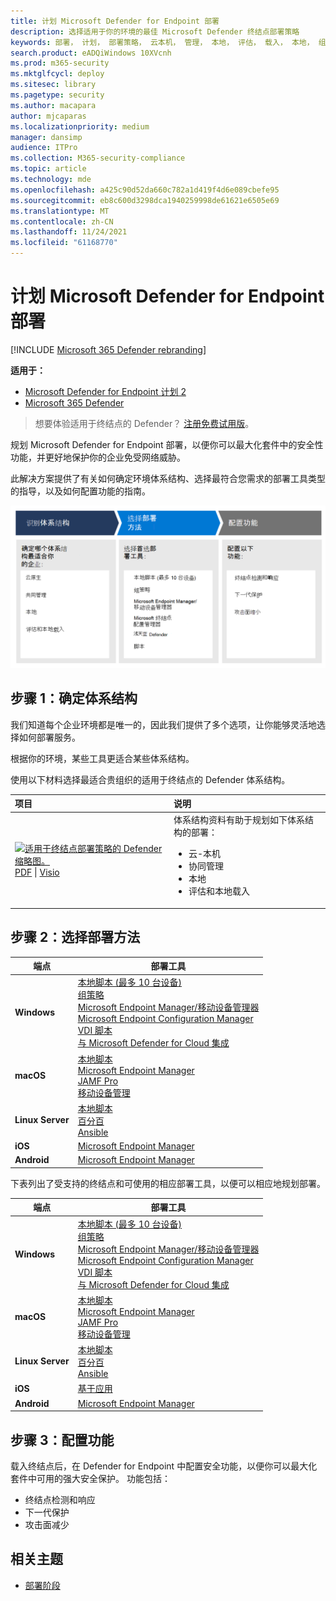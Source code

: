 ```yaml
---
title: 计划 Microsoft Defender for Endpoint 部署
description: 选择适用于你的环境的最佳 Microsoft Defender 终结点部署策略
keywords: 部署， 计划， 部署策略， 云本机， 管理， 本地， 评估， 载入， 本地， 组策略， gp， 终结点管理器， mem
search.product: eADQiWindows 10XVcnh
ms.prod: m365-security
ms.mktglfcycl: deploy
ms.sitesec: library
ms.pagetype: security
ms.author: macapara
author: mjcaparas
ms.localizationpriority: medium
manager: dansimp
audience: ITPro
ms.collection: M365-security-compliance
ms.topic: article
ms.technology: mde
ms.openlocfilehash: a425c90d52da660c782a1d419f4d6e089cbefe95
ms.sourcegitcommit: eb8c600d3298dca1940259998de61621e6505e69
ms.translationtype: MT
ms.contentlocale: zh-CN
ms.lasthandoff: 11/24/2021
ms.locfileid: "61168770"
---
```

# <a name="plan-your-microsoft-defender-for-endpoint-deployment"></a>计划 Microsoft Defender for Endpoint 部署

[!INCLUDE [Microsoft 365 Defender rebranding](../../includes/microsoft-defender.md)]

**适用于：**
- [Microsoft Defender for Endpoint 计划 2](https://go.microsoft.com/fwlink/p/?linkid=2154037)
- [Microsoft 365 Defender](https://go.microsoft.com/fwlink/?linkid=2118804)

> 想要体验适用于终结点的 Defender？ [注册免费试用版](https://signup.microsoft.com/create-account/signup?products=7f379fee-c4f9-4278-b0a1-e4c8c2fcdf7e&ru=https://aka.ms/MDEp2OpenTrial?ocid=docs-wdatp-secopsdashboard-abovefoldlink)。

规划 Microsoft Defender for Endpoint 部署，以便你可以最大化套件中的安全性功能，并更好地保护你的企业免受网络威胁。

此解决方案提供了有关如何确定环境体系结构、选择最符合您需求的部署工具类型的指导，以及如何配置功能的指南。

![部署流的图像。](images/deployment-guide-plan.png)

## <a name="step-1-identify-architecture"></a>步骤 1：确定体系结构

我们知道每个企业环境都是唯一的，因此我们提供了多个选项，让你能够灵活地选择如何部署服务。

根据你的环境，某些工具更适合某些体系结构。

使用以下材料选择最适合贵组织的适用于终结点的 Defender 体系结构。

| 项目 | 说明 |
|:-----|:-----|
|[![适用于终结点部署策略的 Defender 缩略图。](images/mde-deployment-strategy.png)](https://download.microsoft.com/download/5/6/0/5609001f-b8ae-412f-89eb-643976f6b79c/mde-deployment-strategy.pdf)<br/> [PDF](https://download.microsoft.com/download/5/6/0/5609001f-b8ae-412f-89eb-643976f6b79c/mde-deployment-strategy.pdf)  \| [Visio](https://download.microsoft.com/download/5/6/0/5609001f-b8ae-412f-89eb-643976f6b79c/mde-deployment-strategy.vsdx) | 体系结构资料有助于规划如下体系结构的部署： <ul><li> 云-本机 </li><li> 协同管理 </li><li> 本地</li><li>评估和本地载入</li>

## <a name="step-2-select-deployment-method"></a>步骤 2：选择部署方法

| 端点     | 部署工具                       |
|--------------|------------------------------------------|
| **Windows**  |  [本地脚本 (最多 10 台设备) ](configure-endpoints-script.md) <br>  [组策略](configure-endpoints-gp.md) <br>  [Microsoft Endpoint Manager/移动设备管理器](configure-endpoints-mdm.md) <br>   [Microsoft Endpoint Configuration Manager](configure-endpoints-sccm.md) <br> [VDI 脚本](configure-endpoints-vdi.md) <br> [与 Microsoft Defender for Cloud 集成](configure-server-endpoints.md#integration-with-azure-defender)  |
| **macOS**    | [本地脚本](mac-install-manually.md) <br> [Microsoft Endpoint Manager](mac-install-with-intune.md) <br> [JAMF Pro](mac-install-with-jamf.md) <br> [移动设备管理](mac-install-with-other-mdm.md) |
| **Linux Server** | [本地脚本](linux-install-manually.md) <br> [百分百](linux-install-with-puppet.md) <br> [Ansible](linux-install-with-ansible.md)|
| **iOS**      | [Microsoft Endpoint Manager](ios-install.md)                                |
| **Android**  | [Microsoft Endpoint Manager](android-intune.md)               | 

下表列出了受支持的终结点和可使用的相应部署工具，以便可以相应地规划部署。

|端点|部署工具|
|---|---|
|**Windows**|[本地脚本 (最多 10 台设备) ](configure-endpoints-script.md) <br>  [组策略](configure-endpoints-gp.md) <br>  [Microsoft Endpoint Manager/移动设备管理器](configure-endpoints-mdm.md) <br>   [Microsoft Endpoint Configuration Manager](configure-endpoints-sccm.md) <br> [VDI 脚本](configure-endpoints-vdi.md) <br> [与 Microsoft Defender for Cloud 集成](configure-server-endpoints.md#integration-with-azure-defender)|
|**macOS**|[本地脚本](mac-install-manually.md) <br> [Microsoft Endpoint Manager](mac-install-with-intune.md) <br> [JAMF Pro](mac-install-with-jamf.md) <br> [移动设备管理](mac-install-with-other-mdm.md)|
|**Linux Server**|[本地脚本](linux-install-manually.md) <br> [百分百](linux-install-with-puppet.md) <br> [Ansible](linux-install-with-ansible.md)|
|**iOS**|[基于应用](ios-install.md)|
|**Android**|[Microsoft Endpoint Manager](android-intune.md)|

## <a name="step-3-configure-capabilities"></a>步骤 3：配置功能

载入终结点后，在 Defender for Endpoint 中配置安全功能，以便你可以最大化套件中可用的强大安全保护。 功能包括：

- 终结点检测和响应
- 下一代保护
- 攻击面减少

## <a name="related-topics"></a>相关主题

- [部署阶段](deployment-phases.md)
